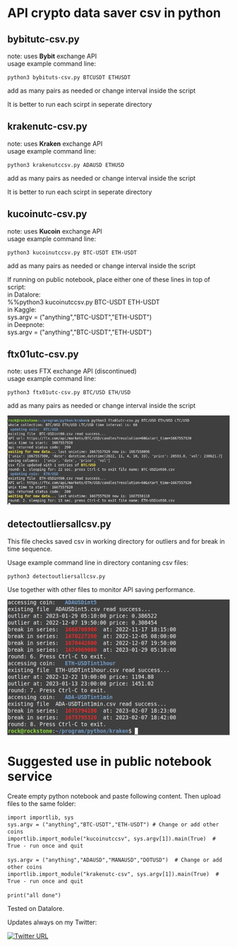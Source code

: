 # API crypto data saver csv in python

## bybitutc-csv.py

note: uses **Bybit** exchange API   
usage example command line: 
```
python3 bybituts-csv.py BTCUSDT ETHUSDT       
```
add as many pairs as needed or change interval inside the script     

It is better to run each scirpt in seperate directory   



## krakenutc-csv.py    
note: uses **Kraken** exchange API   
usage example command line: 
```
python3 krakenutccsv.py ADAUSD ETHUSD       
```
add as many pairs as needed or change interval inside the script     

It is better to run each scirpt in seperate directory   


## kucoinutc-csv.py  
note: uses **Kucoin** exchange API  
usage example command line: 
```
python3 kucoinutccsv.py BTC-USDT ETH-USDT       
```
add as many pairs as needed or change interval inside the script   

If running on public notebook, place either one of these lines in top of script:    
in Datalore:    
%%python3 kucoinutccsv.py BTC-USDT ETH-USDT     
in Kaggle:     
sys.argv = ("anything","BTC-USDT","ETH-USDT")          
in Deepnote:   
sys.argv = ("anything","BTC-USDT","ETH-USDT")         

## ftx01utc-csv.py  
note: uses FTX exchange API  (discontinued)   
usage example command line: 
```
python3 ftx01utc-csv.py BTC/USD ETH/USD      
```
add as many pairs as needed or change interval inside the script      

![](https://github.com/econexpert/dataforpython/blob/main/images/coinpricecsvsaver.jpg)

## detectoutliersallcsv.py

This file checks saved csv in working directory for outliers and for break in time sequence. 

Usage example command line in directory contaning csv files: 
```
python3 detectoutliersallcsv.py
```

Use together with other files to monitor API saving performance. 

![](https://github.com/econexpert/dataforpython/blob/main/images/breakinseries.jpg)

# Suggested use in public notebook service

Create empty python notebook and paste following content. Then upload files to the same folder:

```
import importlib, sys
sys.argv = ("anything","BTC-USDT","ETH-USDT") # Change or add other coins
importlib.import_module("kucoinutccsv", sys.argv[1]).main(True)  # True - run once and quit

sys.argv = ("anything","ADAUSD","MANAUSD","DOTUSD")  # Change or add other coins
importlib.import_module("krakenutc-csv", sys.argv[1]).main(True)  # True - run once and quit

print("all done")
```

Tested on Datalore. 

Updates always on my Twitter: 

[![Twitter URL](https://img.shields.io/twitter/url/https/twitter.com/bukotsunikki.svg?style=social&label=Follow%20%40econexpert)](https://twitter.com/econexpert)
